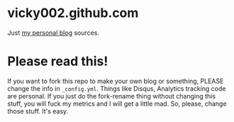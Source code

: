 # vicky002.github.com 

Just [my personal blog](http://eulercoder.me) sources.

# Please read this!

If you want to fork this repo to make your own blog or something, PLEASE change
the info in `_config.yml`. Things like Disqus, Analytics tracking code are
personal. If you just do the fork-rename thing without changing this stuff,
you will fuck my metrics and I will get a little mad. So, please, change
those stuff. It's easy.
